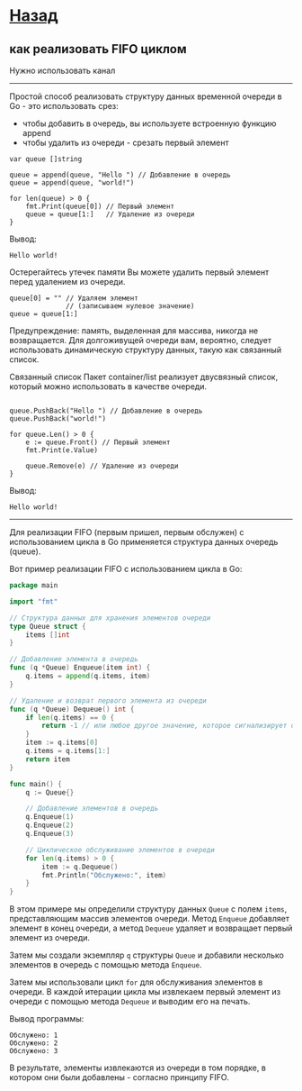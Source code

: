 # [Назад](/L1/L1_.md)

## как реализовать FIFO циклом

Нужно использовать канал

--------------------------------------------------------
Простой способ реализовать структуру данных временной очереди в Go - это использовать срез:

- чтобы добавить в очередь, вы используете встроенную функцию append
- чтобы удалить из очереди - срезать первый элемент

```
var queue []string

queue = append(queue, "Hello ") // Добавление в очередь
queue = append(queue, "world!")

for len(queue) > 0 {
    fmt.Print(queue[0]) // Первый элемент
    queue = queue[1:]   // Удаление из очереди
}
```

Вывод:

```Hello world!```

Остерегайтесь утечек памяти
Вы можете удалить первый элемент перед удалением из очереди.

```// Удаление из очереди
queue[0] = "" // Удаляем элемент
              // (записываем нулевое значение)
queue = queue[1:]
```

Предупреждение: память, выделенная для массива, никогда не возвращается. Для долгоживущей очереди вам, вероятно, следует использовать динамическую структуру данных, такую как связанный список.

Связанный список
Пакет container/list реализует двусвязный список, который можно использовать в качестве очереди.

```queue := list.New()

queue.PushBack("Hello ") // Добавление в очередь
queue.PushBack("world!")

for queue.Len() > 0 {
    e := queue.Front() // Первый элемент
    fmt.Print(e.Value)

    queue.Remove(e) // Удаление из очереди
}
```

Вывод:

```Hello world!```

--------------------------------------------------------

Для реализации FIFO (первым пришел, первым обслужен) с использованием цикла в Go применяется структура данных очередь (queue).

Вот пример реализации FIFO с использованием цикла в Go:

```go
package main

import "fmt"

// Структура данных для хранения элементов очереди
type Queue struct {
    items []int
}

// Добавление элемента в очередь
func (q *Queue) Enqueue(item int) {
    q.items = append(q.items, item)
}

// Удаление и возврат первого элемента из очереди
func (q *Queue) Dequeue() int {
    if len(q.items) == 0 {
        return -1 // или любое другое значение, которое сигнализирует об ошибке или пустой очереди
    }
    item := q.items[0]
    q.items = q.items[1:]
    return item
}

func main() {
    q := Queue{}

    // Добавление элементов в очередь
    q.Enqueue(1)
    q.Enqueue(2)
    q.Enqueue(3)

    // Циклическое обслуживание элементов в очереди
    for len(q.items) > 0 {
        item := q.Dequeue()
        fmt.Println("Обслужено:", item)
    }
}
```

В этом примере мы определили структуру данных `Queue` с полем `items`, представляющим массив элементов очереди. Метод `Enqueue` добавляет элемент в конец очереди, а метод `Dequeue` удаляет и возвращает первый элемент из очереди.

Затем мы создали экземпляр `q` структуры `Queue` и добавили несколько элементов в очередь с помощью метода `Enqueue`.

Затем мы использовали цикл `for` для обслуживания элементов в очереди. В каждой итерации цикла мы извлекаем первый элемент из очереди с помощью метода `Dequeue` и выводим его на печать.

Вывод программы:

```
Обслужено: 1
Обслужено: 2
Обслужено: 3
```

В результате, элементы извлекаются из очереди в том порядке, в котором они были добавлены - согласно принципу FIFO.
